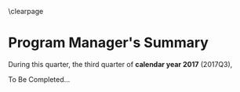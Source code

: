 \clearpage

# Program Manager's Summary

During this quarter, the third quarter of  **calendar year 2017** (2017Q3), 

To Be Completed...
